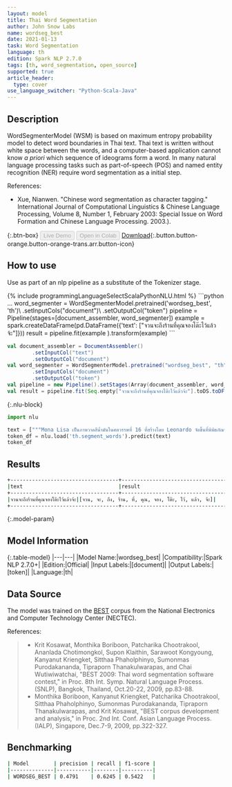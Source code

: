```yaml
---
layout: model
title: Thai Word Segmentation
author: John Snow Labs
name: wordseg_best
date: 2021-01-13
task: Word Segmentation
language: th
edition: Spark NLP 2.7.0
tags: [th, word_segmentation, open_source]
supported: true
article_header:
  type: cover
use_language_switcher: "Python-Scala-Java"
---
```


## Description

WordSegmenterModel (WSM) is based on maximum entropy probability model to detect word boundaries in Thai text. Thai text is written without white space between the words, and a computer-based application cannot know _a priori_ which sequence of ideograms form a word. In many natural language processing tasks such as part-of-speech (POS) and named entity recognition (NER) require word segmentation as a initial step.


References:

- Xue, Nianwen. "Chinese word segmentation as character tagging." International Journal of Computational Linguistics & Chinese Language Processing, Volume 8, Number 1, February 2003: Special Issue on Word Formation and Chinese Language Processing. 2003.).

{:.btn-box}
<button class="button button-orange" disabled>Live Demo</button>
<button class="button button-orange" disabled>Open in Colab</button>
[Download](https://s3.amazonaws.com/auxdata.johnsnowlabs.com/public/models/wordseg_best_th_2.7.0_2.4_1610543628078.zip){:.button.button-orange.button-orange-trans.arr.button-icon}

## How to use

Use as part of an nlp pipeline as a substitute of the Tokenizer stage.

<div class="tabs-box" markdown="1">
{% include programmingLanguageSelectScalaPythonNLU.html %}
```python
...
word_segmenter = WordSegmenterModel.pretrained('wordseg_best', 'th')\
        .setInputCols("document")\
        .setOutputCol("token")       
pipeline = Pipeline(stages=[document_assembler, word_segmenter])
example = spark.createDataFrame(pd.DataFrame({'text': ["จวนจะถึงร้านที่คุณจองโต๊ะไว้แล้วจ้ะ"]}))
result = pipeline.fit(example ).transform(example)
```

```scala
val document_assembler = DocumentAssembler()
        .setInputCol("text")
        .setOutputCol("document")
val word_segmenter = WordSegmenterModel.pretrained("wordseg_best", "th")
        .setInputCols("document")
        .setOutputCol("token")
val pipeline = new Pipeline().setStages(Array(document_assembler, word_segmenter))
val result = pipeline.fit(Seq.empty["จวนจะถึงร้านที่คุณจองโต๊ะไว้แล้วจ้ะ"].toDS.toDF("text")).transform(data)
```

{:.nlu-block}
```python
import nlu

text = ["""Mona Lisa เป็นภาพวาดสีน้ำมันในศตวรรษที่ 16 ที่สร้างโดย Leonardo จัดขึ้นที่พิพิธภัณฑ์ลูฟร์ในปารีส"""]
token_df = nlu.load('th.segment_words').predict(text)
token_df
```

</div>

## Results

```bash
+-----------------------------------+---------------------------------------------------------+
|text                               |result                                                   |
+-----------------------------------+---------------------------------------------------------+
|จวนจะถึงร้านที่คุณจองโต๊ะไว้แล้วจ้ะ|[จวน, จะ, ถึง, ร้าน, ที่, คุณ, จอง, โต๊ะ, ไว้, แล้ว, จ้ะ]|
+-----------------------------------+---------------------------------------------------------+
```

{:.model-param}
## Model Information

{:.table-model}
|---|---|
|Model Name:|wordseg_best|
|Compatibility:|Spark NLP 2.7.0+|
|Edition:|Official|
|Input Labels:|[document]|
|Output Labels:|[token]|
|Language:|th|

## Data Source

The model was trained on the [BEST](http://thailang.nectec.or.th/best) corpus from the National Electronics and Computer Technology Center (NECTEC).

References:

> - Krit Kosawat, Monthika Boriboon, Patcharika Chootrakool, Ananlada Chotimongkol, Supon Klaithin, Sarawoot Kongyoung, Kanyanut Kriengket, Sitthaa Phaholphinyo, Sumonmas Purodakananda, Tipraporn Thanakulwarapas, and Chai Wutiwiwatchai, "BEST 2009: Thai word segmentation software contest," in Proc. 8th Int. Symp. Natural Language Process. (SNLP), Bangkok, Thailand, Oct.20-22, 2009, pp.83-88.
> - Monthika Boriboon, Kanyanut Kriengket, Patcharika Chootrakool, Sitthaa Phaholphinyo, Sumonmas Purodakananda, Tipraporn Thanakulwarapas, and Krit Kosawat, "BEST corpus development and analysis," in Proc. 2nd Int. Conf. Asian Language Process. (IALP), Singapore, Dec.7-9, 2009, pp.322-327.

## Benchmarking

```bash
| Model        | precision | recall | f1-score |
|--------------|-----------|--------|----------|
| WORDSEG_BEST | 0.4791    | 0.6245 | 0.5422   |
```